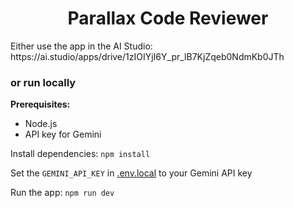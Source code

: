 <div align="center">
<p><h1>Parallax Code Reviewer</h1></p>
</div>

<div align=left>
Either use the app in the AI Studio: https://ai.studio/apps/drive/1zIOIYjI6Y_pr_lB7KjZqeb0NdmKb0JTh

<h3>or run locally</h3>

**Prerequisites:**  
- Node.js
- API key for Gemini


Install dependencies:
   `npm install`

Set the `GEMINI_API_KEY` in [.env.local](.env.local) to your Gemini API key

Run the app:
   `npm run dev`
